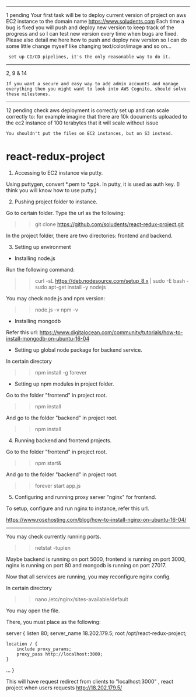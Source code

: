 

___________________________
1	pending	Your first task will be to deploy current version of project on aws EC2 instance to the domain name https://www.soludents.com
Each time a bug is fixed you will push and deploy new version to keep track of the progress and so I can test new version every time when bugs are fixed.
Please also detail me here how to push and deploy new version so I can do some little change myself like changing text/color/image and so on…

` set up CI/CD pipelines, it's the only reasonable way to do it.`

__________________________
2, 9 & 14 

`If you want a secure and easy way to add admin accounts and manage everything then you might want to look into AWS Cognito, should
solve these milestones.`

____________________________
12	pending	check aws deployment is correctly set up and can scale correctly to: 
for example imagine that there are 10k documents uploaded to the ec2 instance of 100 terabytes that it will scale without issue 

`You shouldn't put the files on EC2 instances, but on S3 instead.`




# react-redux-project

1. Accessing to EC2 instance via putty.

Using puttygen, convert *.pem to *.ppk.
In putty, it is used as auth key.
(I think you will know how to use putty.)

2. Pushing project folder to instance.

Go to certain folder.
Type the url as the following:

>> git clone https://github.com/soludents/react-redux-project.git

In the project folder, there are two directories: frontend and backend.

3. Setting up environment

- Installing node.js

Run the following command:

>>curl -sL https://deb.nodesource.com/setup_8.x | sudo -E bash -
>>sudo apt-get install -y nodejs

You may check node.js and npm version:

>> node.js -v
>> npm -v

- Installing mongodb

Refer this url:
https://www.digitalocean.com/community/tutorials/how-to-install-mongodb-on-ubuntu-16-04

- Setting up global node package for backend service.

In certain directory

>> npm install -g forever

- Setting up npm modules in project folder.

Go to the folder "frontend" in project root.

>> npm install

And go to the folder "backend" in project root.

>> npm install

4. Running backend and frontend projects.

Go to the folder "frontend" in project root.

>> npm start&

And go to the folder "backend" in project root.

>> forever start app.js

5. Configuring and running proxy server "nginx" for frontend.

To setup, configure and run nginx to instance, refer this url.

https://www.rosehosting.com/blog/how-to-install-nginx-on-ubuntu-16-04/

*************

You may check currently running ports.

>> netstat -tuplen

Maybe backend is running on port 5000, frontend is running on port 3000, nginx is running on port 80 and mongodb is running on port 27017.

Now that all services are running, you may reconfigure nginx config.

In certain directory

>> nano /etc/nginx/sites-available/default

You may open the file.

There, you must place as the following:

server {
    listen 80;
    server_name 18.202.179.5;
    root /opt/react-redux-project;

    location / {
        include proxy_params;
        proxy_pass http://localhost:3000;
    }
...
}

This will have request redirect from clients to "localhost:3000" , react project when users requests http://18.202.179.5/


